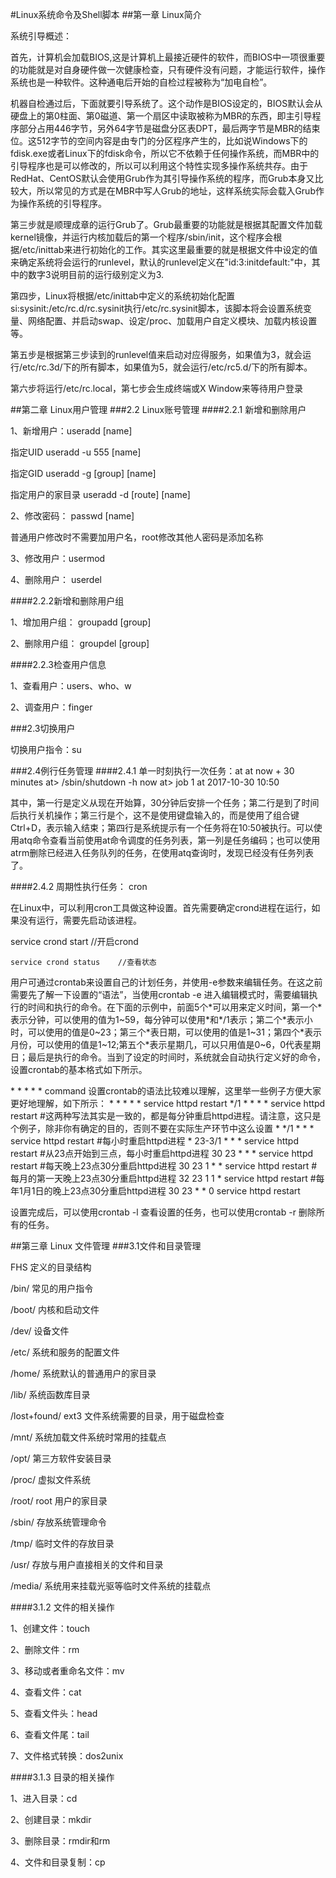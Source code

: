 #Linux系统命令及Shell脚本
##第一章 Linux简介
<p>
	系统引导概述：
	<p>
		首先，计算机会加载BIOS,这是计算机上最接近硬件的软件，而BIOS中一项很重要的功能就是对自身硬件做一次健康检查，只有硬件没有问题，才能运行软件，操作系统也是一种软件。这种通电后开始的自检过程被称为“加电自检”。
	</p>
	<p>
		机器自检通过后，下面就要引导系统了。这个动作是BIOS设定的，BIOS默认会从硬盘上的第0柱面、第0磁道、第一个扇区中读取被称为MBR的东西，即主引导程序部分占用446字节，另外64字节是磁盘分区表DPT，最后两字节是MBR的结束位。这512字节的空间内容是由专门的分区程序产生的，比如说Windows下的fdisk.exe或者Linux下的fdisk命令，所以它不依赖于任何操作系统，而MBR中的引导程序也是可以修改的，所以可以利用这个特性实现多操作系统共存。由于RedHat、CentOS默认会使用Grub作为其引导操作系统的程序，而Grub本身又比较大，所以常见的方式是在MBR中写人Grub的地址，这样系统实际会载入Grub作为操作系统的引导程序。
	</p>
	<p>
		第三步就是顺理成章的运行Grub了。Grub最重要的功能就是根据其配置文件加载kernel镜像，并运行内核加载后的第一个程序/sbin/init，这个程序会根据/etc/inittab来进行初始化的工作。其实这里最重要的就是根据文件中设定的值来确定系统将会运行的runlevel，默认的runlevel定义在"id:3:initdefault:"中，其中的数字3说明目前的运行级别定义为3.
	</p>
	<p>
		第四步，Linux将根据/etc/inittab中定义的系统初始化配置si:sysinit:/etc/rc.d/rc.sysinit执行/etc/rc.sysinit脚本，该脚本将会设置系统变量、网络配置、并启动swap、设定/proc、加载用户自定义模块、加载内核设置等。
	</p>
	<p>
		第五步是根据第三步读到的runlevel值来启动对应得服务，如果值为3，就会运行/etc/rc.3d/下的所有脚本，如果值为5，就会运行/etc/rc5.d/下的所有脚本。
	</p>
	<p>第六步将运行/etc/rc.local，第七步会生成终端或X Window来等待用户登录</p>
</p>
##第二章 Linux用户管理
###2.2 Linux账号管理
####2.2.1 新增和删除用户
<p>	
	1、新增用户：useradd [name]
	<p>
	 	指定UID	useradd -u 555 [name]
	</p>
	<p>
		指定GID	useradd -g [group] [name]
	</p>
	<p>
		指定用户的家目录	useradd -d [route] [name]
	</p>
</p>
<p>
	2、修改密码： passwd [name]
	<p>
		普通用户修改时不需要加用户名，root修改其他人密码是添加名称
	</p>
</p>
<p>
	3、修改用户：usermod	
</p>
<p>
	4、删除用户： userdel
</p>
####2.2.2新增和删除用户组
<p>
	<p>1、增加用户组： groupadd [group]</p>
	<p>2、删除用户组： groupdel [group]</p>
</p>
####2.2.3检查用户信息
<p>
	1、查看用户：users、who、w
</p>
<p>
	2、调查用户：finger
</p>
###2.3切换用户
<p>
	切换用户指令：su
</p>
###2.4例行任务管理
####2.4.1 单一时刻执行一次任务：at
	at now + 30 minutes
	at> /sbin/shutdown -h now
	at> <EOT>
	job 1 at 2017-10-30 10:50
<p>
	其中，第一行是定义从现在开始算，30分钟后安排一个任务；第二行是到了时间后执行关机操作；第三行是个<EOT>，这不是使用键盘输入的，而是使用了组合键Ctrl+D，表示输入结束；第四行是系统提示有一个任务将在10:50被执行。可以使用atq命令查看当前使用at命令调度的任务列表，第一列是任务编码；也可以使用atrm删除已经进入任务队列的任务，在使用atq查询时，发现已经没有任务列表了。
</p>
####2.4.2 周期性执行任务： cron
<p>
	在Linux中，可以利用cron工具做这种设置。首先需要确定crond进程在运行，如果没有运行，需要先启动该进程。
</p>
	service crond start		//开启crond

	service crond status	//查看状态
<p>
	用户可通过crontab来设置自己的计划任务，并使用-e参数来编辑任务。在这之前需要先了解一下设置的“语法”，当使用crontab -e 进入编辑模式时，需要编辑执行的时间和执行的命令。在下面的示例中，前面5个*可以用来定义时间，第一个*表示分钟，可以使用的值为1~59，每分钟可以使用*和*/1表示；第二个*表示小时，可以使用的值是0~23；第三个*表日期，可以使用的值是1~31；第四个*表示月份，可以使用的值是1~12;第五个*表示星期几，可以只用值是0~6，0代表星期日；最后是执行的命令。当到了设定的时间时，系统就会自动执行定义好的命令，设置crontab的基本格式如下所示。
</p>
		* * * * *  command
		设置crontab的语法比较难以理解，这里举一些例子方便大家更好地理解，如下所示：
		* * * * * 		service httpd restart 
		*/1 * * * * 	service httpd restart
		#这两种写法其实是一致的，都是每分钟重启httpd进程。请注意，这只是个例子，除非你有确定的目的，否则不要在实际生产环节中这么设置
		* */1 * * *		service httpd restart
		#每小时重启httpd进程
		* 23-3/1 * * *	service httpd restart
		#从23点开始到三点，每小时重启httpd进程
		30 23 * * * 	service httpd restart
		#每天晚上23点30分重启httpd进程
		30 23 1 * *		service httpd restart
		#每月的第一天晚上23点30分重启httpd进程
		32 23 1 1 * 	service httpd restart
		#每年1月1日的晚上23点30分重启httpd进程
		30 23 * * 0 	service httpd restart

<p>
	设置完成后，可以使用crontab -l 查看设置的任务，也可以使用crontab -r 删除所有的任务。
</p>
##第三章 Linux 文件管理
###3.1文件和目录管理
<p>
	FHS 定义的目录结构
	<p>
		/bin/				常见的用户指令
	</p>
	<p>
		/boot/				内核和启动文件
	</p>
	<p>
		/dev/				设备文件
	</p>
	<p>
		/etc/				系统和服务的配置文件
	</p>
	<p>
		/home/				系统默认的普通用户的家目录
	</p>
	<p>
		/lib/				系统函数库目录
	</p>
	<p>
		/lost+found/		ext3 文件系统需要的目录，用于磁盘检查
	</p>
	<p>
		/mnt/				系统加载文件系统时常用的挂载点
	</p>
	<p>
		/opt/				第三方软件安装目录
	</p>
	<p>
		/proc/				虚拟文件系统
	</p>
	<p>
		/root/				root 用户的家目录
	</p>
	<p>
		/sbin/				存放系统管理命令
	</p>
	<p>
		/tmp/				临时文件的存放目录
	</p>
	<p>
		/usr/				存放与用户直接相关的文件和目录
	</p>
	<p>
		/media/				系统用来挂载光驱等临时文件系统的挂载点
	</p>
</p>
####3.1.2 文件的相关操作
<p>
	1、创建文件：touch
</p>
<p>
	2、删除文件：rm
</p>
<p>
	3、移动或者重命名文件：mv
</p>
<p>
	4、查看文件：cat
</p>
<p>
	5、查看文件头：head
</p>
<p>
	6、查看文件尾：tail
</p>
<p>
	7、文件格式转换：dos2unix
</p>
####3.1.3 目录的相关操作
<p>
	1、进入目录：cd
</p>
<p>
	2、创建目录：mkdir
</p>
<p>
	3、删除目录：rmdir和rm
</p>
<p>
	4、文件和目录复制：cp
</p>

	
	







